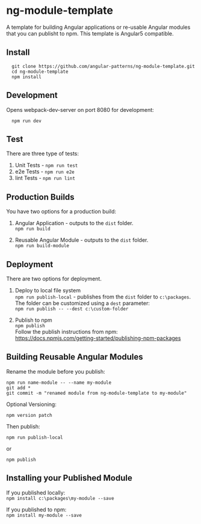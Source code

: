 # ng-module-template

A template for building Angular applications or re-usable Angular modules that you can publisht to npm. This template is Angular5 compatible.

## Install

`  git clone https://github.com/angular-patterns/ng-module-template.git`<br />
`  cd ng-module-template` <br />
`  npm install`

## Development

Opens webpack-dev-server on port 8080 for development:

`  npm run dev`

## Test

There are three type of tests: 

1. Unit Tests - `npm run test`
2. e2e Tests - `npm run e2e`
3. lint Tests - `npm run lint`

## Production Builds

You have two options for a production build:

1. Angular Application - outputs to the `dist` folder.<br/>
  `npm run build`
 
2. Reusable Angular Module - outputs to the `dist` folder.<br/>
  `npm run build-module`
  
## Deployment

There are two options for deployment.

1. Deploy to local file system<br/>
  `npm run publish-local` - publishes from the `dist` folder to `c:\packages`. <br />
  The folder can be customized using a `dest` parameter:<br/>
  `npm run publish -- --dest c:\custom-folder`
  
2. Publish to npm<br/>
  `npm publish`<br/>
  Follow the publish instructions from npm: https://docs.npmjs.com/getting-started/publishing-npm-packages
  
## Building Reusable Angular Modules

Rename the module before you publish:<br />

`npm run name-module -- --name my-module` <br />
`git add *` <br />
`git commit -m "renamed module from ng-module-template to my-module"`

Optional Versioning:

`npm version patch`

Then publish:

`npm run publish-local`

or

`npm publish`

## Installing your Published Module

If you published locally:<br />
`npm install c:\packages\my-module --save`

If you published to npm:<br />
`npm install my-module --save`







